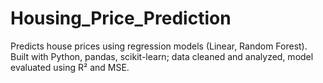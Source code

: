 # Housing_Price_Prediction

Predicts house prices using regression models (Linear, Random Forest).
Built with Python, pandas, scikit-learn; data cleaned and analyzed, model evaluated using R² and MSE.

